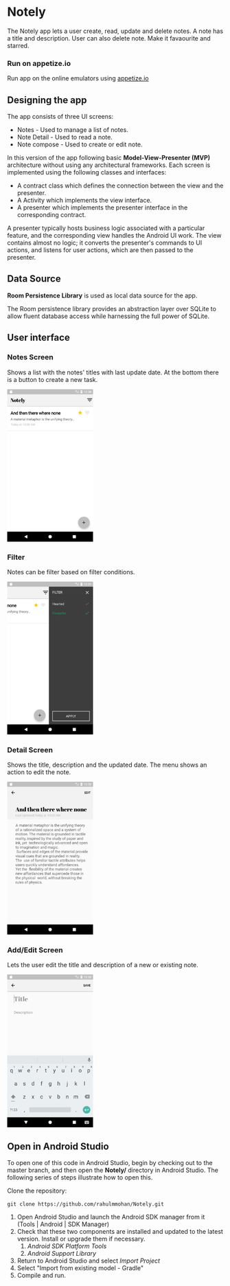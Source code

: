 # Notely
The Notely app lets a user create, read, update and delete notes. A note has a title and description. User can also delete note.
Make it favaourite and starred.

### Run on appetize.io
Run app on the online emulators using [appetize.io](https://appetize.io/embed/w9kbd5d76y79e2mc2a33ef8qrm?device=nexus5&scale=75&orientation=portrait&osVersion=7.1)

## Designing the app
The app consists of three UI screens:

* Notes - Used to manage a list of notes.
* Note Detail - Used to read a note.
* Note compose - Used to create or edit note.

In this version of the app following basic **Model-View-Presenter (MVP)** architecture without using any architectural frameworks.
Each screen is implemented using the following classes and interfaces:

* A contract class which defines the connection between the view and the presenter.
* A Activity which implements the view interface.
* A presenter which implements the presenter interface in the corresponding contract.

A presenter typically hosts business logic associated with a particular feature, and the corresponding view handles the Android UI work. The view contains almost no logic; it converts the presenter's commands to UI actions, and listens for user actions, which are then passed to the presenter.

## Data Source
**Room Persistence Library** is used as local data source for the app.

The Room persistence library provides an abstraction layer over SQLite to allow fluent database access while harnessing the full power of SQLite.

## User interface

### Notes Screen
Shows a list with the notes' titles with last update date. At the bottom there is a button to create a new task.

<img src="https://github.com/rahulmmohan/Notely/blob/master/Exports/home.png" width=200px/>

### Filter
Notes can be filter based on filter conditions.

<img src="https://github.com/rahulmmohan/Notely/blob/master/Exports/filter.png" width=200px/>

### Detail Screen
Shows the title, description and the updated date. The menu shows an action to edit the note. 

<img src="https://github.com/rahulmmohan/Notely/blob/master/Exports/noteDetails.png" width=200px/>

### Add/Edit Screen
Lets the user edit the title and description of a new or existing note.

<img src="https://github.com/rahulmmohan/Notely/blob/master/Exports/noteCompose.png" width=200px/>

## Open in Android Studio
To open one of this code in Android Studio, begin by checking out to the master branch, and then open the **Notely/** directory in Android Studio. The following series of steps illustrate how to open this.
 
Clone the repository:
 
```
git clone https://github.com/rahulmmohan/Notely.git
```
 
1. Open Android Studio and launch the Android SDK manager from it (Tools | Android | SDK Manager)
1. Check that these two components are installed and updated to the latest version. Install or upgrade
   them if necessary.
   1. *Android SDK Platform Tools*
   2. *Android Support Library*
1. Return to Android Studio and select *Import Project*
1. Select "Import from existing model - Gradle"
1. Compile and run.
